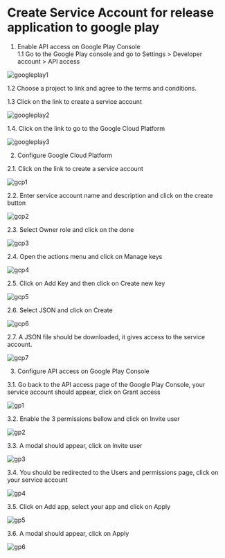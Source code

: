 # Create Service Account for release application to google play

1. Enable API access on Google Play Console  
1.1 Go to the Google Play console and go to Settings > Developer account > API access     

![googleplay1](googleplay1.jpeg)  

1.2 Choose a project to link and agree to the terms and conditions.  

1.3 Click on the link to create a service account  

![googleplay2](googleplay2.jpeg)   

1.4. Click on the link to go to the Google Cloud Platform    

![googleplay3](googleplay3.jpeg)  

2. Configure Google Cloud Platform  

2.1. Click on the link to create a service account

![gcp1](gcp1.jpeg)  

2.2. Enter service account name and description and click on the create button  

![gcp2](gcp2.jpeg)  

2.3. Select Owner role and click on the done  

![gcp3](gcp3.jpeg)  

2.4. Open the actions menu and click on Manage keys  

![gcp4](gcp4.jpeg)  

2.5. Click on Add Key and then click on Create new key  

![gcp5](gcp5.jpeg)  

2.6. Select JSON and click on Create  

![gcp6](gcp6.jpeg)  

2.7. A JSON file should be downloaded, it gives access to the service account.  

![gcp7](gcp7.jpeg)  

3. Configure API access on Google Play Console  

3.1. Go back to the API access page of the Google Play Console, your service account should appear, click on Grant access  

![gp1](gp1.jpeg)  

3.2. Enable the 3 permissions bellow and click on Invite user  

![gp2](gp2.jpeg)  

3.3. A modal should appear, click on Invite user  

![gp3](gp3.jpeg)  

3.4. You should be redirected to the Users and permissions page, click on your service account  

![gp4](gp4.jpeg)  

3.5. Click on Add app, select your app and click on Apply  

![gp5](gp5.jpeg)  

3.6. A modal should appear, click on Apply  

![gp6](gp6.jpeg)  
